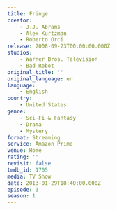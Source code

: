 ```yaml
---
title: Fringe
creator:
    - J.J. Abrams
    - Alex Kurtzman
    - Roberto Orci
release: 2008-09-23T00:00:00.000Z
studios:
    - Warner Bros. Television
    - Bad Robot
original_title: ''
original_language: en
language:
    - English
country:
    - United States
genre:
    - Sci-Fi & Fantasy
    - Drama
    - Mystery
format: Streaming
service: Amazon Prime
venue: Home
rating: ''
revisit: false
tmdb_id: 1705
media: TV Show
date: 2013-01-29T18:40:00.000Z
episode: 3
season: 1
---
```


